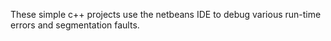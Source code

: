 These simple c++ projects use the netbeans IDE to debug various run-time errors and segmentation faults. 
